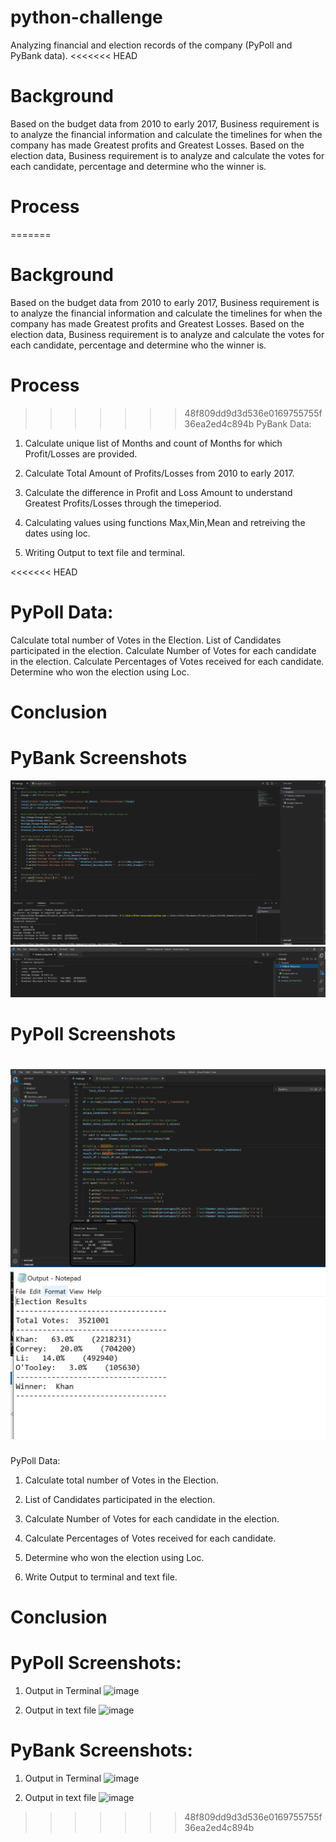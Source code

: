 # python-challenge

Analyzing financial and election records of the company (PyPoll and PyBank data).
<<<<<<< HEAD
# Background
Based on the budget data from 2010 to early 2017, Business requirement is to analyze the financial information and calculate the timelines for when the company has made Greatest profits and Greatest Losses. Based on the election data, Business requirement is to analyze and calculate the votes for each candidate, percentage and determine who the winner is.

# Process
=======

# Background

Based on the budget data from 2010 to early 2017, Business requirement is to analyze the financial information and calculate the timelines for when the company has made Greatest profits and Greatest Losses. Based on the election data, Business requirement is to analyze and calculate the votes for each candidate, percentage and determine who the winner is.

# Process

>>>>>>> 48f809dd9d3d536e0169755755f36ea2ed4c894b
PyBank Data: 

1. Calculate unique list of Months and count of Months for which Profit/Losses are provided.

2. Calculate Total Amount of Profits/Losses from 2010 to early 2017.

3. Calculate the difference in Profit and Loss Amount to understand Greatest Profits/Losses through the timeperiod.

4. Calculating values using functions Max,Min,Mean and retreiving the dates using loc.

5. Writing Output to text file and terminal.

<<<<<<< HEAD
# PyPoll Data:
Calculate total number of Votes in the Election.
List of Candidates participated in the election.
Calculate Number of Votes for each candidate in the election.
Calculate Percentages of Votes received for each candidate.
Determine who won the election using Loc.

# Conclusion  

# PyBank Screenshots
![alt text](https://github.com/Subbagari1985/python-challenge/blob/main/PyBank/Output_Terminal.PNG)
![alt text](https://github.com/Subbagari1985/python-challenge/blob/main/PyBank/Output_Textfile.PNG)
# PyPoll Screenshots
![alt text](https://github.com/Subbagari1985/python-challenge/blob/main/PyPoll/PyPoll%20-%20Terminal%20Output.png)
![alt text](https://github.com/Subbagari1985/python-challenge/blob/main/PyPoll/PyPoll%20-%20Output%20in%20text%20file.PNG)
=======
PyPoll Data:

1. Calculate total number of Votes in the Election.

2. List of Candidates participated in the election.

3. Calculate Number of Votes for each candidate in the election.

4. Calculate Percentages of Votes received for each candidate.

5. Determine who won the election using Loc.

6. Write Output to terminal and text file. 

# Conclusion
# PyPoll Screenshots:
1) Output in Terminal
![image](https://user-images.githubusercontent.com/85588653/124538150-256dbf80-dde9-11eb-9faf-4b74b5ce265b.png)

2) Output in text file
![image](https://user-images.githubusercontent.com/85588653/124538190-328aae80-dde9-11eb-98c6-98ba60b89bd8.png)

# PyBank Screenshots:
1) Output in Terminal
![image](https://user-images.githubusercontent.com/85588653/124538412-96ad7280-dde9-11eb-9533-5707f67afd24.png)

2) Output in text file
![image](https://user-images.githubusercontent.com/85588653/124538449-a62cbb80-dde9-11eb-8f6a-6b35014c09d9.png)


>>>>>>> 48f809dd9d3d536e0169755755f36ea2ed4c894b
